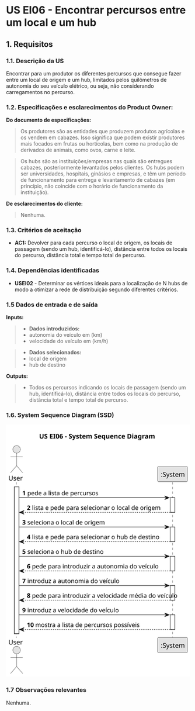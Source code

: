# US EI06 - Encontrar percursos entre um local e um hub

## 1. Requisitos


### 1.1. Descrição da US

Encontrar para um produtor os diferentes percursos que consegue fazer entre um local de origem e um hub, limitados pelos quilômetros de autonomia do seu veículo elétrico, ou seja, não considerando carregamentos no percurso.


### 1.2. Especificações e esclarecimentos do Product Owner:


**Do documento de especificações:**

> Os produtores são as entidades que produzem produtos agrícolas e os vendem em cabazes. Isso significa que podem existir produtores mais focados em frutas ou hortícolas, bem como na produção de derivados de animais, como ovos, carne e leite.

> Os hubs são as instituições/empresas nas quais são entregues cabazes, posteriormente levantados pelos clientes. Os hubs podem ser universidades, hospitais, ginásios e empresas, e têm um período de funcionamento para entrega e levantamento de cabazes (em princípio, não coincide com o horário de funcionamento da instituição).

**De esclarecimentos do cliente:**

> Nenhuma.

### 1.3. Critérios de aceitação

* **AC1:** Devolver para cada percurso o local de origem, os locais de passagem (sendo um hub, identificá-lo), distância entre todos os locais do percurso, distância total e tempo total de percurso.

### 1.4. Dependências identificadas

* **USEI02** - Determinar os vértices ideais para a localização de N hubs de modo a otimizar a rede de distribuição segundo diferentes critérios.


### 1.5 Dados de entrada e de saída

**Inputs:**

>* **Dados introduzidos:**
>  * autonomia do veículo em (km)
>  * velocidade do veículo em (km/h)

>* **Dados selecionados:**
>  * local de origem
>  * hub de destino

**Outputs:**

> * Todos os percursos indicando os locais de passagem (sendo um hub, identificá-lo), distância entre todos os locais do percurso, distância total e tempo total de percurso.

### 1.6. System Sequence Diagram (SSD)

![us-ei-06-ssd.svg](svg%2Fus-ei-06-ssd.svg)

### 1.7 Observações relevantes

Nenhuma.